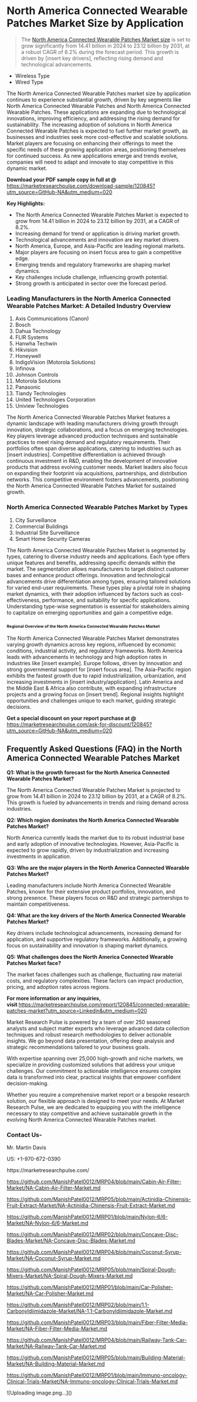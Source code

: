 <h1>North America Connected Wearable Patches Market&nbsp;Size by Application</h1><blockquote><p>The <a href="https://marketresearchpulse.com/download-sample/120845?utm_source=GitHub-NA&amp;utm_medium=020">North America Connected Wearable Patches Market size</a> is set to grow significantly from 14.41 billion in 2024 to 23.12 billion by 2031, at a robust CAGR of 8.2% during the forecast period. This growth is driven by [insert key drivers], reflecting rising demand and technological advancements.</p></blockquote><ul><li>Wireless Type<li> Wired Type</li></ul><p>The North America Connected Wearable Patches market size by application continues to experience substantial growth, driven by key segments like North America Connected Wearable Patches and North America Connected Wearable Patches. These applications are expanding due to technological innovations, improving efficiency, and addressing the rising demand for sustainability. The increasing adoption of solutions in North America Connected Wearable Patches is expected to fuel further market growth, as businesses and industries seek more cost-effective and scalable solutions. Market players are focusing on enhancing their offerings to meet the specific needs of these growing application areas, positioning themselves for continued success. As new applications emerge and trends evolve, companies will need to adapt and innovate to stay competitive in this dynamic market.</p><p><strong>Download your PDF sample copy in full at @ </strong><a href="https://marketresearchpulse.com/download-sample/120845?utm_source=GitHub-NA&amp;utm_medium=020">https://marketresearchpulse.com/download-sample/120845?utm_source=GitHub-NA&amp;utm_medium=020</a></p><p><strong>Key Highlights: </strong></p><ul><li>The North America Connected Wearable Patches Market is expected to grow from 14.41 billion in 2024 to 23.12 billion by 2031, at a CAGR of 8.2%.</li><li>Increasing demand for trend or application is driving market growth.</li><li>Technological advancements and innovation are key market drivers.</li><li>North America, Europe, and Asia-Pacific are leading regional markets.</li><li>Major players are focusing on insert focus area to gain a competitive edge.</li><li>Emerging trends and regulatory frameworks are shaping market dynamics.</li><li>Key challenges include challenge, influencing growth potential.</li><li>Strong growth is anticipated in sector over the forecast period.</li></ul><h3>Leading Manufacturers in the North America Connected Wearable Patches Market: A Detailed Industry Overview</h3><ol><li>Axis Communications (Canon)</li><li>Bosch</li><li>Dahua Technology</li><li>FLIR Systems</li><li>Hanwha Techwin</li><li>Hikvision</li><li>Honeywell</li><li>IndigoVision (Motorola Solutions)</li><li>Infinova</li><li>Johnson Controls</li><li>Motorola Solutions</li><li>Panasonic</li><li>Tiandy Technologies</li><li>United Technologies Corporation</li><li>Uniview Technologies</li></ol><div class="flex max-w-full flex-col flex-grow"><div class="min-h-8 text-message flex w-full flex-col items-end gap-2 whitespace-normal break-words [.text-message+&amp;]:mt-5" dir="auto" data-message-author-role="assistant" data-message-id="fd8432e4-4910-450d-b182-61b7bfb0a01f" data-message-model-slug="gpt-4o"><div class="flex w-full flex-col gap-1 empty:hidden first:pt-[3px]"><div class="markdown prose w-full break-words dark:prose-invert light"><p>The North America Connected Wearable Patches Market features a dynamic landscape with leading manufacturers driving growth through innovation, strategic collaborations, and a focus on emerging technologies. Key players leverage advanced production techniques and sustainable practices to meet rising demand and regulatory requirements. Their portfolios often span diverse applications, catering to industries such as [insert industries]. Competitive differentiation is achieved through continuous investment in R&amp;D, enabling the development of innovative products that address evolving customer needs. Market leaders also focus on expanding their footprint via acquisitions, partnerships, and distribution networks. This competitive environment fosters advancements, positioning the North America Connected Wearable Patches Market for sustained growth.</p></div></div></div></div><h3>North America Connected Wearable Patches Market by Types</h3><ol><li>City Surveillance<li> Commercial Buildings<li> Industrial Site Surveillance<li> Smart Home Security Cameras</li></ol><div class="flex max-w-full flex-col flex-grow"><div class="min-h-8 text-message flex w-full flex-col items-end gap-2 whitespace-normal break-words [.text-message+&amp;]:mt-5" dir="auto" data-message-author-role="assistant" data-message-id="084470be-0bb7-4664-bddf-5156b4f41249" data-message-model-slug="gpt-4o-mini"><div class="flex w-full flex-col gap-1 empty:hidden first:pt-[3px]"><div class="markdown prose w-full break-words dark:prose-invert light"><p>The North America Connected Wearable Patches Market is segmented by types, catering to diverse industry needs and applications. Each type offers unique features and benefits, addressing specific demands within the market. The segmentation allows manufacturers to target distinct customer bases and enhance product offerings. Innovation and technological advancements drive differentiation among types, ensuring tailored solutions for varied end-user requirements. These types play a pivotal role in shaping market dynamics, with their adoption influenced by factors such as cost-effectiveness, performance, and suitability for specific applications. Understanding type-wise segmentation is essential for stakeholders aiming to capitalize on emerging opportunities and gain a competitive edge.</p></div></div></div></div><h3><span style="font-size: 11px;">Regional Overview of the North America Connected Wearable Patches Market</span></h3><div class="flex max-w-full flex-col flex-grow"><div class="min-h-8 text-message flex w-full flex-col items-end gap-2 whitespace-normal break-words [.text-message+&amp;]:mt-5" dir="auto" data-message-author-role="assistant" data-message-id="e9038762-ce64-4e30-91c9-9bd413514231" data-message-model-slug="gpt-4o-mini"><div class="flex w-full flex-col gap-1 empty:hidden first:pt-[3px]"><div class="markdown prose w-full break-words dark:prose-invert light"><p>The North America Connected Wearable Patches Market demonstrates varying growth dynamics across key regions, influenced by economic conditions, industrial activity, and regulatory frameworks. North America leads with advancements in technology and high adoption rates in industries like [insert example]. Europe follows, driven by innovation and strong governmental support for [insert focus area]. The Asia-Pacific region exhibits the fastest growth due to rapid industrialization, urbanization, and increasing investments in [insert industry/application]. Latin America and the Middle East &amp; Africa also contribute, with expanding infrastructure projects and a growing focus on [insert trend]. Regional insights highlight opportunities and challenges unique to each market, guiding strategic decisions.</p></div></div></div></div><p><strong>Get a special discount on your report purchase at @ </strong><a href="https://marketresearchpulse.com/ask-for-discount/120845?utm_source=GitHub-NA&amp;utm_medium=020">https://marketresearchpulse.com/ask-for-discount/120845?utm_source=GitHub-NA&amp;utm_medium=020</a></p><h2>Frequently Asked Questions (FAQ) in the North America Connected Wearable Patches Market</h2><p><strong>Q1: What is the growth forecast for the North America Connected Wearable Patches Market?</strong></p><p>The North America Connected Wearable Patches Market is projected to grow from 14.41 billion in 2024 to 23.12 billion by 2031, at a CAGR of 8.2%. This growth is fueled by advancements in trends and rising demand across industries.</p><p><strong>Q2: Which region dominates the North America Connected Wearable Patches Market?</strong></p><p>North America currently leads the market due to its robust industrial base and early adoption of innovative technologies. However, Asia-Pacific is expected to grow rapidly, driven by industrialization and increasing investments in application.</p><p><strong>Q3: Who are the major players in the North America Connected Wearable Patches Market?</strong></p><p>Leading manufacturers include North America Connected Wearable Patches, known for their extensive product portfolios, innovation, and strong presence. These players focus on R&amp;D and strategic partnerships to maintain competitiveness.</p><p><strong>Q4: What are the key drivers of the North America Connected Wearable Patches Market?</strong></p><p>Key drivers include technological advancements, increasing demand for application, and supportive regulatory frameworks. Additionally, a growing focus on sustainability and innovation is shaping market dynamics.</p><p><strong>Q5: What challenges does the North America Connected Wearable Patches Market face?</strong></p><p>The market faces challenges such as challenge, fluctuating raw material costs, and regulatory complexities. These factors can impact production, pricing, and adoption rates across regions.</p><p><strong>For more information or any inquiries, visit&nbsp;</strong><a href="https://marketresearchpulse.com/report/120845/connected-wearable-patches-market?utm_source=Linkedin&utm_medium=020">https://marketresearchpulse.com/report/120845/connected-wearable-patches-market?utm_source=Linkedin&utm_medium=020</a></p><p>Market Research Pulse is powered by a team of over 250 seasoned analysts and subject matter experts who leverage advanced data collection techniques and robust research methodologies to deliver actionable insights. We go beyond data presentation, offering deep analysis and strategic recommendations tailored to your business goals.</p><p>With expertise spanning over 25,000 high-growth and niche markets, we specialize in providing customized solutions that address your unique challenges. Our commitment to actionable intelligence ensures complex data is transformed into clear, practical insights that empower confident decision-making.</p><p>Whether you require a comprehensive market report or a bespoke research solution, our flexible approach is designed to meet your needs. At Market Research Pulse, we are dedicated to equipping you with the intelligence necessary to stay competitive and achieve sustainable growth in the evolving North America Connected Wearable Patches market.</p><h3><strong>Contact Us-</strong></h3><p>Mr. Martin Davis</p><p>US: +1-970-672-0390</p><p>https://marketresearchpulse.com/</p><p><a href="https://github.com/ManishPatel0012/MRP04/blob/main/Cabin-Air-Filter-Market/NA-Cabin-Air-Filter-Market.md">https://github.com/ManishPatel0012/MRP04/blob/main/Cabin-Air-Filter-Market/NA-Cabin-Air-Filter-Market.md</a></p><p><a href="https://github.com/ManishPatel0012/MRP05/blob/main/Actinidia-Chinensis-Fruit-Extract-Market/NA-Actinidia-Chinensis-Fruit-Extract-Market.md">https://github.com/ManishPatel0012/MRP05/blob/main/Actinidia-Chinensis-Fruit-Extract-Market/NA-Actinidia-Chinensis-Fruit-Extract-Market.md</a></p><p><a href="https://github.com/ManishPatel0012/MRP01/blob/main/Nylon-6/6-Market/NA-Nylon-6/6-Market.md">https://github.com/ManishPatel0012/MRP01/blob/main/Nylon-6/6-Market/NA-Nylon-6/6-Market.md</a></p><p><a href="https://github.com/ManishPatel0012/MRP02/blob/main/Concave-Disc-Blades-Market/NA-Concave-Disc-Blades-Market.md">https://github.com/ManishPatel0012/MRP02/blob/main/Concave-Disc-Blades-Market/NA-Concave-Disc-Blades-Market.md</a></p><p><a href="https://github.com/ManishPatel0012/MRP04/blob/main/Coconut-Syrup-Market/NA-Coconut-Syrup-Market.md">https://github.com/ManishPatel0012/MRP04/blob/main/Coconut-Syrup-Market/NA-Coconut-Syrup-Market.md</a></p><p><a href="https://github.com/ManishPatel0012/MRP05/blob/main/Spiral-Dough-Mixers-Market/NA-Spiral-Dough-Mixers-Market.md">https://github.com/ManishPatel0012/MRP05/blob/main/Spiral-Dough-Mixers-Market/NA-Spiral-Dough-Mixers-Market.md</a></p><p><a href="https://github.com/ManishPatel0012/MRP01/blob/main/Car-Polisher-Market/NA-Car-Polisher-Market.md">https://github.com/ManishPatel0012/MRP01/blob/main/Car-Polisher-Market/NA-Car-Polisher-Market.md</a></p><p><a href="https://github.com/ManishPatel0012/MRP02/blob/main/1,1-Carbonyldiimidazole-Market/NA-1,1-Carbonyldiimidazole-Market.md">https://github.com/ManishPatel0012/MRP02/blob/main/1,1-Carbonyldiimidazole-Market/NA-1,1-Carbonyldiimidazole-Market.md</a></p><p><a href="https://github.com/ManishPatel0012/MRP03/blob/main/Fiber-Filter-Media-Market/NA-Fiber-Filter-Media-Market.md">https://github.com/ManishPatel0012/MRP03/blob/main/Fiber-Filter-Media-Market/NA-Fiber-Filter-Media-Market.md</a></p><p><a href="https://github.com/ManishPatel0012/MRP04/blob/main/Railway-Tank-Car-Market/NA-Railway-Tank-Car-Market.md">https://github.com/ManishPatel0012/MRP04/blob/main/Railway-Tank-Car-Market/NA-Railway-Tank-Car-Market.md</a></p><p><a href="https://github.com/ManishPatel0012/MRP05/blob/main/Building-Material-Market/NA-Building-Material-Market.md">https://github.com/ManishPatel0012/MRP05/blob/main/Building-Material-Market/NA-Building-Material-Market.md</a></p><p><a href="https://github.com/ManishPatel0012/MRP01/blob/main/Immuno-oncology-Clinical-Trials-Market/NA-Immuno-oncology-Clinical-Trials-Market.md">https://github.com/ManishPatel0012/MRP01/blob/main/Immuno-oncology-Clinical-Trials-Market/NA-Immuno-oncology-Clinical-Trials-Market.md</a></p>
![Uploading image.png…]()
